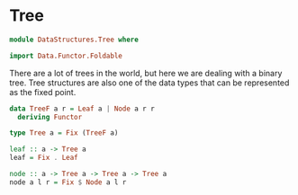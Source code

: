 # Tree

```hs
module DataStructures.Tree where

import Data.Functor.Foldable
```

There are a lot of trees in the world, but here we are dealing with a binary tree. Tree structures are also one of the data types that can be represented as the fixed point.


```hs
data TreeF a r = Leaf a | Node a r r
  deriving Functor

type Tree a = Fix (TreeF a)

leaf :: a -> Tree a
leaf = Fix . Leaf

node :: a -> Tree a -> Tree a -> Tree a
node a l r = Fix $ Node a l r
```
